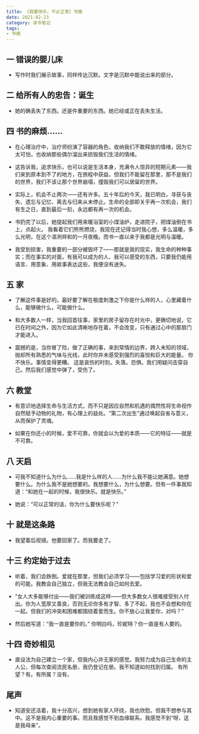 ```yaml
---
title: 《我要快乐，不必正常》书摘
date: 2021-02-23
category: 读书笔记
tags: 
- 书摘
---
```


## 一 错误的婴儿床

- 写作时我们展示故事，同样传达沉默。文字是沉默中能说出来的部分。

## 二 给所有人的忠告：诞生

- 她的确丢失了东西。还是件重要的东西。她已经或正在丢失生活。

## 四 书的麻烦……

- 在心理治疗中，治疗师扮演了容器的角色，收纳我们不敢释放的情绪，因为它太可怕，也收纳那些偶尔溜出来损毁我们生活的情绪。

- 这告诉我，追求快乐，也可以说是生活本身，充满令人惊异的短期元素——我们来到原本到不了的地方，在旅程中获益，但我们不能留在那里，那不是我们的世界，我们不该让那个世界崩塌，撞毁我们可以居留的世界。

- 实际上，机会不止两次——还有许多。五十年后的今天，我已明白，寻获与丧失、遗忘与记忆、离去与归来从未停止。生命的全部即关乎再一次机会，我们有生之日，直到最后一刻，永远都有再一次的机会。

- 书扔完了以后，她提起我们用来暖浴室的小煤油炉，走进院子，把煤油倒在书上，点起火。 我看着它们熊熊燃烧，我现在还记得当时我心想，多么温暖，多么光明，在这个凛冽祥和的一月夜晚。而书一直以来于我都是光明与温暖。

<!--more-->

- 我受到损害，我重要的一部分被毁坏了——那就是我的现实，我生命的种种事实；而在事实的对面，有我可以成为的人、我可以感受的东西，只要我仍能用语言、用意象、用故事表达这些，我便没有迷失。

## 五 家

- 了解这件事是好的。最好要了解在极度刺激之下你是什么样的人，心里藏着什么，能够做什么，可能做什么。

- 和大多数人一样，当我回首往事，家里的房子留存在时光中，更确切地说，它已在时间之外，因为它如此清晰地存在着，不会改变，只有通过心中的那扇门才能进入。

- 震撼的是，当你冒了险，做了正确的事，来到常情的边界，跨入未知的领域，抛却所有熟悉的气味与光线，此时你并未感受到强烈的喜悦和巨大的能量。 你不快乐。事情变得更糟。 这是哀伤的时刻。失落。恐惧。我们用疑问击穿自己。然后我们感觉中弹了，受伤了。

## 六 教堂

- 有意识地选择生命与生活方式，而不只是因应自然和机遇的偶然性将生命视作自然赋予动物的礼物，有心理上的益处。“第二次出生”通过唤起自省与意义，从而保护了灵魂。

- 如果在你还小的时候，爱不可靠，你就会以为爱的本质——它的特征——就是不可靠。

## 八 天启

- 可我不知道什么为什么……我是什么样的人……为什么我不能让她满意。她想要什么。为什么我不是她想要的。我想要什么，为什么想要。但有一件事我知道：“和她在一起的时候，我很快乐。就是快乐。”

- 她说：“可以正常的话，你为什么要快乐呢？”

## 十 就是这条路

- 我望着后视镜。他要回家了。而我要走了。

## 十三 约定始于过去

- 听着，我们会跌倒。爱就在那里，但我们必须学习——包括学习爱的形状和爱的可能。我教会自己独立，但我无法教会自己如何去爱。

- “女人大多能够付出——我们被训练成这样——但大多数女人很难接受别人付出。你为人宽厚又善良，否则无论你多有才智、多了不起，我也不会想和你在一起。但我们的冲突和困难都围绕着爱而生。你不放心让我爱你，对吗？”

- 然后她写道：“我一直是要你的。” 你明白吗，珍妮特？你一直是有人要的。

## 十四 奇妙相见

- 直设法为自己建立一个家，但我内心并无家的感觉。我努力成为自己生命的主人公，但每次查阅流民名册，我仍登记在册。我不知道如何找到归属。 有所望？有。有所属？没有。

## 尾声

- 知道安还活着，我十分高兴，想到她有家人环绕，我也欣慰。但我不想参与其中。这不是我内心重要的事。而且我感觉不到血缘联系。我感觉不到“呀，这是我母亲”。